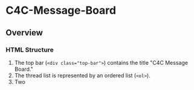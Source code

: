 # C4C-Message-Board

## Overview

### HTML Structure
1. The top bar (`<div class="top-bar">`) contains the title "C4C Message Board."
2. The thread list is represented by an ordered list (`<ol>`).
3. Two <script> tags include the JavaScript code (data.js and inline script).
4. The <style> tag includes CSS styles for formatting the appearance of the page.

### JavaScript (inline)
1. The inline JavaScript code fetches the container and populates the thread list using data from the threads array.
2. When a thread is clicked, the user is redirected to a detailed view of the thread with comments.
3. The script handles adding comments to a specific thread by dynamically updateing the HTML with comments.
4. If a username is stored in the local storage, it is used; otherwise, a random username is generated.
5. The "Send" button triggers an event listener to add a new comment. The comment is displayed on the page, and the thread's comment array is updated.

### CSS (inline)
1. The styles define the appearance of various elements, such as fonts, colors, margins, and padding.
2. The styles include responsive design elements, adjusting the layout for different screen sizes.

### Data
1. The threads array holds objects, each representing a message board thread. Each thread has an ID, title, author, date, content, and an array of comments.
2. Thread data is stored in the local storage. If no data is found, default threads are used. (NOTE: I was not able to implement a server-sided database.)

### Why do I fulfill the requirements?
1. Users are able to type a message and to post it to a board. The message has to be non-empty and 128 characters or less.
2. Users are able to view messages on the board from most to least recent.
3. Even though I was not able to implement a server-sided database, I used `localStorage` instead which means that comment data is local to an individual's computer. Being a first-year student with limited experience using HTML, CSS, and JavaScript, I believe that I did my best learning web development and implementing a message board application. However, with the resources and mentorship that C4C offers, I know that I would be able to easily implement this final requirement to this application to ensure that comments can be viewed from various devices.

### How do I start the application?
https://nnwetzel.github.io/C4C-Message-Board/
